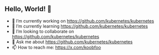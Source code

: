 ## Hello, World! 👋

<!--
**koobfoo/koobfoo** is a ✨ _special_ ✨ repository because its `README.md` (this file) appears on your GitHub profile.

Here are some ideas to get you started:

- 🔭 I’m currently working on ...
- 🌱 I’m currently learning ...
- 👯 I’m looking to collaborate on ...
- 🤔 I’m looking for help with ...
- 💬 Ask me about ...
- 📫 How to reach me: ...
- 😄 Pronouns: ...
- ⚡ Fun fact: ...
-->
- 🔭 I’m currently working on https://github.com/kubernetes/kubernetes
- 🌱 I’m currently learning https://github.com/kubernetes/kubernetes
- 👯 I’m looking to collaborate on https://github.com/kubernetes/kubernetes
- 💬 Ask me about https://github.com/kubernetes/kubernetes
- 📫 How to reach me: https://x.com/koobfoo
